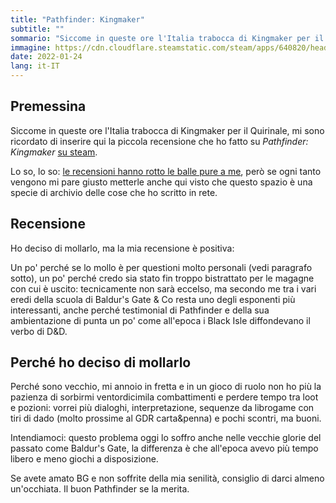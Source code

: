 ```yaml
---
title: "Pathfinder: Kingmaker"
subtitle: ""
sommario: "Siccome in queste ore l'Italia trabocca di Kingmaker per il Quirinale, mi sono ricordato di inserire qui la piccola recensione che ho fatto su Pathfinder: Kingmaker su steam."
immagine: https://cdn.cloudflare.steamstatic.com/steam/apps/640820/header.jpg
date: 2022-01-24
lang: it-IT
---
```


## Premessina

Siccome in queste ore l'Italia trabocca di Kingmaker per il Quirinale, mi sono ricordato di inserire qui la piccola recensione che ho fatto su _Pathfinder: Kingmaker_ [su steam](https://steamcommunity.com/id/xabaras89/recommended/640820/).

Lo so, lo so: [le recensioni hanno rotto le balle pure a me](/posts/ita/no-recensioni/), però se ogni tanto vengono mi pare giusto metterle anche qui visto che questo spazio è una specie di archivio delle cose che ho scritto in rete. 

## Recensione

Ho deciso di mollarlo, ma la mia recensione è positiva:

Un po' perché se lo mollo è per questioni molto personali (vedi paragrafo sotto), un po' perché credo sia stato fin troppo bistrattato per le magagne con cui è uscito: tecnicamente non sarà eccelso, ma secondo me tra i vari eredi della scuola di Baldur's Gate & Co resta uno degli esponenti più interessanti, anche perché testimonial di Pathfinder e della sua ambientazione di punta un po' come all'epoca i Black Isle diffondevano il verbo di D&D.

## Perché ho deciso di mollarlo

Perché sono vecchio, mi annoio in fretta e in un gioco di ruolo non ho più la pazienza di sorbirmi ventordicimila combattimenti e perdere tempo tra loot e pozioni: vorrei più dialoghi, interpretazione, sequenze da librogame con tiri di dado (molto prossime al GDR carta&penna) e pochi scontri, ma buoni.

Intendiamoci: questo problema oggi lo soffro anche nelle vecchie glorie del passato come Baldur's Gate, la differenza è che all'epoca avevo più tempo libero e meno giochi a disposizione.

Se avete amato BG e non soffrite della mia senilità, consiglio di darci almeno un'occhiata. Il buon Pathfinder se la merita.
